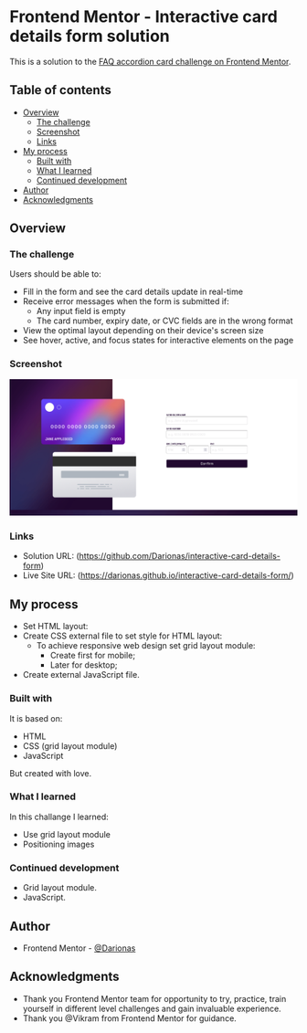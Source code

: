 # Frontend Mentor - Interactive card details form solution

This is a solution to the [FAQ accordion card challenge on Frontend Mentor](https://www.frontendmentor.io/challenges/faq-accordion-card-XlyjD0Oam).


## Table of contents

- [Overview](#overview)
  - [The challenge](#the-challenge)
  - [Screenshot](#screenshot)
  - [Links](#links)
- [My process](#my-process)
  - [Built with](#built-with)
  - [What I learned](#what-i-learned)
  - [Continued development](#continued-development)
- [Author](#author)
- [Acknowledgments](#acknowledgments)

## Overview

### The challenge

Users should be able to:

- Fill in the form and see the card details update in real-time
- Receive error messages when the form is submitted if:
  - Any input field is empty
  - The card number, expiry date, or CVC fields are in the wrong format
- View the optimal layout depending on their device's screen size
- See hover, active, and focus states for interactive elements on the page

### Screenshot

![Interactive_card_details_form](./images/interactive_card_details_form.png)

### Links

- Solution URL: (https://github.com/Darionas/interactive-card-details-form)
- Live Site URL: (https://darionas.github.io/interactive-card-details-form/)

## My process

* Set HTML layout:
* Create CSS external file to set style for HTML layout:
  * To achieve responsive web design set grid layout module:
     * Create first for mobile;
     * Later for desktop;
* Create external JavaScript file.

### Built with

It is based on:

- HTML
- CSS (grid layout module)
- JavaScript

But created with love.

### What I learned

In this challange I learned:

- Use grid layout module
- Positioning images

### Continued development

- Grid layout module.
- JavaScript.


## Author

- Frontend Mentor - [@Darionas](https://www.frontendmentor.io/profile/Darionas)

## Acknowledgments

- Thank you Frontend Mentor team for opportunity to try, practice, train yourself in different level challenges and gain invaluable experience.
- Thank you @Vikram from Frontend Mentor for guidance.
